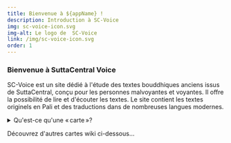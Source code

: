 ```yaml
---
title: Bienvenue à ${appName} !
description: Introduction à SC-Voice
img: sc-voice-icon.svg
img-alt: Le logo de  SC-Voice
link: /img/sc-voice-icon.svg
order: 1
---
```

### Bienvenue à SuttaCentral Voice
SC-Voice est un site dédié à l'étude des textes bouddhiques anciens issus de SuttaCentral, conçu pour les personnes malvoyantes et voyantes. Il offre la possibilité de lire et d'écouter les textes. Le site contient les textes originels en Pali et des traductions dans de nombreuses langues modernes.

<style>
summary:hover {
  cursor: pointer;
  color: rgb(var(--v-theme-link));
}
</style>
<details>
<summary>Qu'est-ce qu'une « carte »?</summary>
SuttaCentral Voice structure les informations à l'aide de « cartes ».

* Les <b>cartes wiki</b> montrent le contenu wiki d'aide à l'utilisation de ce site.
* Les <b>cartes de recherche</b> permettent de trouver du contenu Dhamma. Il s'agit du boutton « loupe » en haut à droite.
* Les <b>cartes de sutta</b> vous présentent les textes individuels de sutta. Ces cartes s'ouvrent lorsque vous cliquez sur le lien d'un sutta, lors de vos recherches. 
* Les <b>cartes graphiques</b> vous montrent les liens entre les suttas. Ce type de cartes s'ouvrent depuis les cartes de sutta. 

Ceci est la carte d'accueil wiki.  Cliquez sur
<a href="#/wiki/toc" class="scv-icon-btn v-btn v-btn--icon v-btn--round v-btn--router theme--dark v-size--default">
<span class="v-btn__content">
<span aria-hidden="true" class="v-icon notranslate theme--dark">
<svg xmlns="http://www.w3.org/2000/svg" viewBox="0 0 24 24" role="img" aria-hidden="true" class="v-icon__svg">
<path d="M10,20V14H14V20H19V12H22L12,3L2,12H5V20H10Z">
</path></svg></span></span></a>
dans le coin en haut à gauche
de la page internet
pour revenir ici, la carte d'accueil wiki. 
</details>

Découvrez d'autres cartes wiki ci-dessous...
